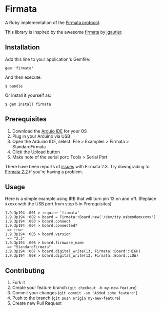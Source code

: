 # Firmata

A Ruby implementation of the [Firmata protocol](http://firmata.org/wiki/V2.3ProtocolDetails).

This library is inspired by the awesome [firmata](http://jgautier.github.com/firmata/) by [jgautier](https://github.com/jgautier).

## Installation

Add this line to your application's Gemfile:

    gem 'firmata'

And then execute:

    $ bundle

Or install it yourself as:

    $ gem install firmata

## Prerequisites

1. Download the [Arduio IDE](http://www.arduino.cc/en/Main/Software) for your OS
2. Plug in your Arduino via USB
3. Open the Arduino IDE, select: File > Examples > Firmata > StandardFirmata
4. Click the Upload button
5. Make note of the serial port: Tools > Serial Port

There have been reports of [issues](https://github.com/jgautier/firmata/issues/8) with Firmata 2.3.
Try downgrading to [Firmata 2.2](http://at.or.at/hans/pd/Firmata-2.2.zip) if you're having a problem.

## Usage

Here is a simple example using IRB that will turn pin 13 on and off.
(Replace xxxxx with the USB port from step 5 in Prerequisites)

    1.9.3p194 :001 > require 'firmata'
    1.9.3p194 :002 > board = Firmata::Board.new('/dev/tty.usbmodemxxxxx')
    1.9.3p194 :003 > board.connect
    1.9.3p194 :004 > board.connected?
     => true
    1.9.3p194 :005 > board.version
     => "2.3"
    1.9.3p194 :006 > board.firmware_name
     => "StandardFirmata"
    1.9.3p194 :007 > board.digital_write(13, Firmata::Board::HIGH)
    1.9.3p194 :008 > board.digital_write(13, Firmata::Board::LOW)

## Contributing

1. Fork it
2. Create your feature branch (`git checkout -b my-new-feature`)
3. Commit your changes (`git commit -am 'Added some feature'`)
4. Push to the branch (`git push origin my-new-feature`)
5. Create new Pull Request
